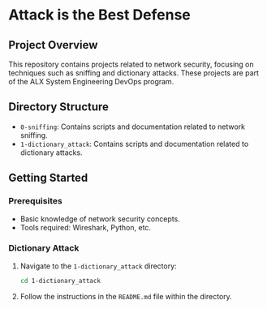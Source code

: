 # Attack is the Best Defense

## Project Overview
This repository contains projects related to network security, focusing on techniques such as sniffing and dictionary attacks. These projects are part of the ALX System Engineering DevOps program.

## Directory Structure
- `0-sniffing`: Contains scripts and documentation related to network sniffing.
- `1-dictionary_attack`: Contains scripts and documentation related to dictionary attacks.

## Getting Started
### Prerequisites
- Basic knowledge of network security concepts.
- Tools required: Wireshark, Python, etc.


### Dictionary Attack
1. Navigate to the `1-dictionary_attack` directory:
    ```bash
    cd 1-dictionary_attack
    ```
2. Follow the instructions in the `README.md` file within the directory.
